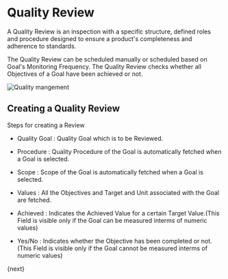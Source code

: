 # Quality Review

 A Quality Review is an inspection with a specific structure, defined roles and procedure designed to ensure a product's completeness and adherence to standards.

 The Quality Review can be scheduled manually or scheduled based on Goal's Monitoring Frequency. The Quality Review checks whether all Objectives of a Goal have been achieved or not.

<img class="screenshot" alt="Quality mangement" src="{{docs_base_url}}/assets/img/quality-management/Quality_review.png">

## Creating a Quality Review

 Steps for creating a Review

 * Quality Goal : Quality Goal which is to be Reviewed.

 * Procedure : Quality Procedure of the Goal is automatically fetched when a Goal is selected.

 * Scope : Scope of the Goal is automatically fetched when a Goal is selected.

 * Values : All the Objectives and Target and Unit associated with the Goal are fetched.

 * Achieved : Indicates the Achieved Value for a certain Target Value.(This Field is visible only if the Goal can be measured interms of numeric values)
 
 * Yes/No : Indicates whether the Objective has been completed or not.(This Field is visible only if the Goal cannot be measured interms of numeric values)

{next}